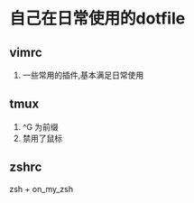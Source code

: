 # 自己在日常使用的dotfile

## vimrc

1. 一些常用的插件,基本满足日常使用

## tmux

1. ^G 为前缀
2. 禁用了鼠标

## zshrc

zsh + on_my_zsh
